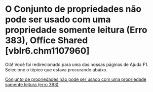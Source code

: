 
# O Conjunto de propriedades não pode ser usado com uma propriedade somente leitura (Erro 383), Office Shared [vblr6.chm1107960]

Olá! Você foi redirecionado para uma das nossas páginas de Ajuda F1. Selecione o tópico que estava procurando abaixo.

[Conjunto de propriedades não pode ser usado com uma propriedade somente leitura (erro 383)](http://msdn.microsoft.com/library/42ea9723-86e1-7409-844e-9bda4be80c5f%28Office.15%29.aspx)
